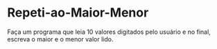 # Repeti-ao-Maior-Menor
Faça um programa que leia 10 valores digitados pelo usuário e no final, escreva o maior e o menor valor lido.
